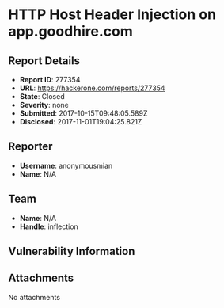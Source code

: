 # HTTP Host Header Injection on app.goodhire.com

## Report Details
- **Report ID**: 277354
- **URL**: https://hackerone.com/reports/277354
- **State**: Closed
- **Severity**: none
- **Submitted**: 2017-10-15T09:48:05.589Z
- **Disclosed**: 2017-11-01T19:04:25.821Z

## Reporter
- **Username**: anonymousmian
- **Name**: N/A

## Team
- **Name**: N/A
- **Handle**: inflection

## Vulnerability Information


## Attachments
No attachments
